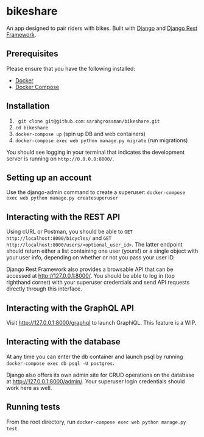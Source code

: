 # bikeshare

An app designed to pair riders with bikes. Built with [Django](https://www.djangoproject.com/) and [Django Rest Framework](https://www.django-rest-framework.org/).

## Prerequisites

Please ensure that you have the following installed:

- [Docker](https://docs.docker.com/install/)
- [Docker Compose](https://docs.docker.com/compose/install/)

## Installation

1. ` git clone git@github.com:sarahgrossman/bikeshare.git`
1. `cd bikeshare`
1. `docker-compose up` (spin up DB and web containers)
1. `docker-compose exec web python manage.py migrate` (run migrations)

You should see logging in your terminal that indicates the development server is running on `http://0.0.0.0:8000/`.

## Setting up an account

Use the django-admin command to create a superuser: `docker-compose exec web python manage.py createsuperuser`

## Interacting with the REST API

Using cURL or Postman, you should be able to `GET http://localhost:8000/bicycles/` and `GET http://localhost:8000/users/<optional_user_id>`. The latter endpoint should return either a list containing one user (yours!) or a single object with your user info, depending on whether or not you pass your user ID.

Django Rest Framework also provides a browsable API that can be accessed at http://127.0.0.1:8000/. You should be able to log in (top righthand corner) with your superuser credentials and send API requests directly through this interface.

## Interacting with the GraphQL API

Visit http://127.0.0.1:8000/graphql to launch GraphiQL. This feature is a WIP.

## Interacting with the database

At any time you can enter the db container and launch psql by running `docker-compose exec db psql -U postgres`.

Django also offers its own admin site for CRUD operations on the database at http://127.0.0.1:8000/admin/. Your superuser login credentials should work here as well.

## Running tests

From the root directory, run `docker-compose exec web python manage.py test`.
